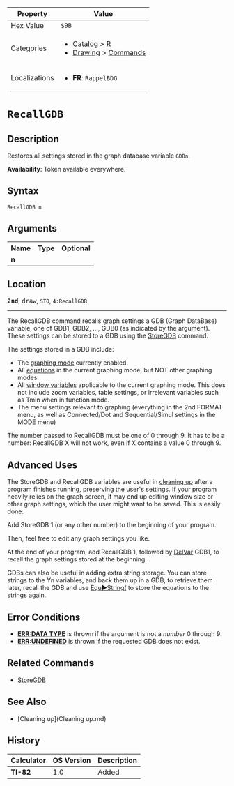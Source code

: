 | Property      | Value |
|---------------|-------|
| Hex Value     | `$9B`|
| Categories    | <ul><li>[Catalog](<../categories/Catalog.md>) > [R](<../categories/Catalog.md#R>)</li><li>[Drawing](<../categories/Drawing.md>) > [Commands](<../categories/Drawing.md#Commands>)</li></ul> |
| Localizations | <ul><li><b>FR</b>: `RappelBDG `</li></ul> |

# `RecallGDB `

## Description
Restores all settings stored in the graph database variable `GDBn`.


<b>Availability</b>: Token available everywhere.

## Syntax
`RecallGDB n`

## Arguments
<table>
<tr><th>Name</th><th>Type</th><th>Optional</th></tr>

<tr><td><b>n</b></td><td></td><td></td></tr>

</table>

## Location
<tt><kbd><b>2nd</b></kbd></tt>, <kbd>draw</kbd>, `STO`, `4:RecallGDB`
<hr>

The RecallGDB command recalls graph settings a GDB (Graph DataBase) variable, one of GDB1, GDB2, …, GDB0 (as indicated by the argument). These settings can be stored to a GDB using the [StoreGDB](StoreGDB.md) command.

The settings stored in a GDB include:

*   The [graphing mode](graphing-mode) currently enabled.
*   All [equations](system-variables#equation) in the current graphing mode, but NOT other graphing modes.
*   All [window variables](system-variables#window) applicable to the current graphing mode. This does not include zoom variables, table settings, or irrelevant variables such as Tmin when in function mode.
*   The menu settings relevant to graphing (everything in the 2nd FORMAT menu, as well as Connected/Dot and Sequential/Simul settings in the MODE menu)

The number passed to RecallGDB must be one of 0 through 9. It has to be a number: RecallGDB X will not work, even if X contains a value 0 through 9.

## Advanced Uses

The StoreGDB and RecallGDB variables are useful in [cleaning up](cleanup#toc1) after a program finishes running, preserving the user's settings. If your program heavily relies on the graph screen, it may end up editing window size or other graph settings, which the user might want to be saved. This is easily done:

Add StoreGDB 1 (or any other number) to the beginning of your program.

Then, feel free to edit any graph settings you like.

At the end of your program, add RecallGDB 1, followed by [DelVar](DelVar.md) GDB1, to recall the graph settings stored at the beginning.

GDBs can also be useful in adding extra string storage. You can store strings to the Yn variables, and back them up in a GDB; to retrieve them later, recall the GDB and use [Equ►String(](equ-string) to store the equations to the strings again.

## Error Conditions

*   **[ERR:DATA TYPE](errors#datatype)** is thrown if the argument is not a _number_ 0 through 9.
*   **[ERR:UNDEFINED](errors#undefined)** is thrown if the requested GDB does not exist.

## Related Commands

*   [StoreGDB](StoreGDB.md)

## See Also

*   [Cleaning up](Cleaning up.md)

## History
| Calculator | OS Version | Description |
|------------|------------|-------------|
| <b>TI-82</b> | 1.0 | Added |


